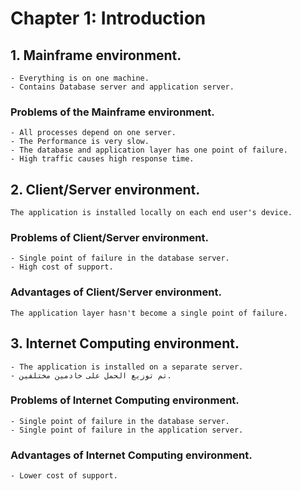 # Chapter 1: Introduction

## 1. Mainframe environment.
    - Everything is on one machine.
    - Contains Database server and application server.

### Problems of the Mainframe environment.
    - All processes depend on one server.
    - The Performance is very slow.
    - The database and application layer has one point of failure.
    - High traffic causes high response time.
  
## 2. Client/Server environment.
    The application is installed locally on each end user's device.

### Problems of Client/Server environment.
    - Single point of failure in the database server.
    - High cost of support.
  
### Advantages of Client/Server environment.
    The application layer hasn't become a single point of failure.

## 3. Internet Computing environment.
    - The application is installed on a separate server.
    - تم توزيع الحمل على خادمين مختلفين.
  
### Problems of Internet Computing environment.
    - Single point of failure in the database server.
    - Single point of failure in the application server.
  
### Advantages of Internet Computing environment.
    - Lower cost of support.
